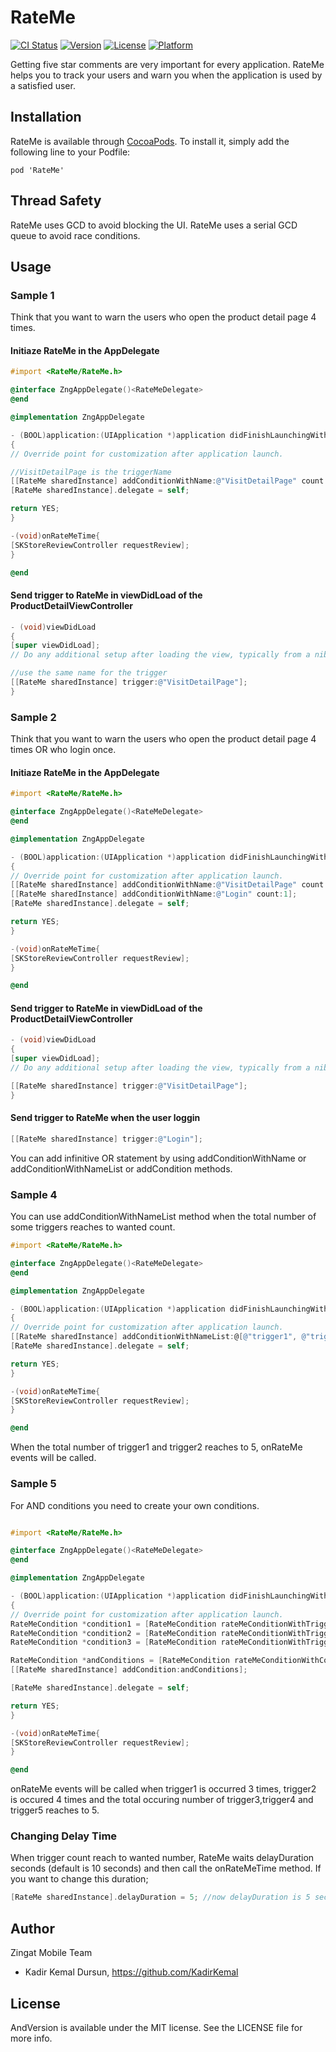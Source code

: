 # RateMe

[![CI Status](http://img.shields.io/travis/kadirkemal/RateMe.svg?style=flat)](https://travis-ci.org/kadirkemal/RateMe)
[![Version](https://img.shields.io/cocoapods/v/RateMe.svg?style=flat)](http://cocoapods.org/pods/RateMe)
[![License](https://img.shields.io/cocoapods/l/RateMe.svg?style=flat)](http://cocoapods.org/pods/RateMe)
[![Platform](https://img.shields.io/cocoapods/p/RateMe.svg?style=flat)](http://cocoapods.org/pods/RateMe)

Getting five star comments are very important for every application. RateMe helps you to track your users and warn you when the application is used by a satisfied user.

## Installation

RateMe is available through [CocoaPods](http://cocoapods.org). To install
it, simply add the following line to your Podfile:

```
pod 'RateMe'
```
## Thread Safety
RateMe uses GCD to avoid blocking the UI. RateMe uses a serial GCD queue to avoid race conditions.

## Usage

### Sample 1
Think that you want to warn the users who open the product detail page 4 times.

#### Initiaze RateMe in the AppDelegate
```objectivec
#import <RateMe/RateMe.h>

@interface ZngAppDelegate()<RateMeDelegate>
@end

@implementation ZngAppDelegate

- (BOOL)application:(UIApplication *)application didFinishLaunchingWithOptions:(NSDictionary *)launchOptions
{
// Override point for customization after application launch.

//VisitDetailPage is the triggerName
[[RateMe sharedInstance] addConditionWithName:@"VisitDetailPage" count:4];
[RateMe sharedInstance].delegate = self;

return YES;
}

-(void)onRateMeTime{
[SKStoreReviewController requestReview];
}

@end
```

#### Send trigger to RateMe in viewDidLoad of the ProductDetailViewController
```objectivec
- (void)viewDidLoad
{
[super viewDidLoad];
// Do any additional setup after loading the view, typically from a nib.

//use the same name for the trigger
[[RateMe sharedInstance] trigger:@"VisitDetailPage"];
}
```

### Sample 2
Think that you want to warn the users who open the product detail page 4 times OR who login once.

#### Initiaze RateMe in the AppDelegate
```objectivec
#import <RateMe/RateMe.h>

@interface ZngAppDelegate()<RateMeDelegate>
@end

@implementation ZngAppDelegate

- (BOOL)application:(UIApplication *)application didFinishLaunchingWithOptions:(NSDictionary *)launchOptions
{
// Override point for customization after application launch.
[[RateMe sharedInstance] addConditionWithName:@"VisitDetailPage" count:4];
[[RateMe sharedInstance] addConditionWithName:@"Login" count:1];
[RateMe sharedInstance].delegate = self;

return YES;
}

-(void)onRateMeTime{
[SKStoreReviewController requestReview];
}

@end
```

#### Send trigger to RateMe in viewDidLoad of the ProductDetailViewController
```objectivec
- (void)viewDidLoad
{
[super viewDidLoad];
// Do any additional setup after loading the view, typically from a nib.

[[RateMe sharedInstance] trigger:@"VisitDetailPage"];
}
```

#### Send trigger to RateMe when the user loggin
```objectivec
[[RateMe sharedInstance] trigger:@"Login"];
```

You can add infinitive OR statement by using addConditionWithName or addConditionWithNameList or addCondition methods.

### Sample 4
You can use addConditionWithNameList method when the total number of some triggers reaches to wanted count.
```objectivec
#import <RateMe/RateMe.h>

@interface ZngAppDelegate()<RateMeDelegate>
@end

@implementation ZngAppDelegate

- (BOOL)application:(UIApplication *)application didFinishLaunchingWithOptions:(NSDictionary *)launchOptions
{
// Override point for customization after application launch.
[[RateMe sharedInstance] addConditionWithNameList:@[@"trigger1", @"trigger2"] count:5];
[RateMe sharedInstance].delegate = self;

return YES;
}

-(void)onRateMeTime{
[SKStoreReviewController requestReview];
}

@end
```
When the total number of trigger1 and trigger2 reaches to 5, onRateMe events will be called.

### Sample 5
For AND conditions you need to create your own conditions.

```objectivec

#import <RateMe/RateMe.h>

@interface ZngAppDelegate()<RateMeDelegate>
@end

@implementation ZngAppDelegate

- (BOOL)application:(UIApplication *)application didFinishLaunchingWithOptions:(NSDictionary *)launchOptions
{
// Override point for customization after application launch.
RateMeCondition *condition1 = [RateMeCondition rateMeConditionWithTriggerName:@"trigger1" count:3];
RateMeCondition *condition2 = [RateMeCondition rateMeConditionWithTriggerName:@"trigger2" count:4];
RateMeCondition *condition3 = [RateMeCondition rateMeConditionWithTriggerNameList:@[@"trigger3", @"trigger4" , @"trigger5"]  count:5];

RateMeCondition *andConditions = [RateMeCondition rateMeConditionWithConditionList:@[condition1, condition2, condition3]];
[[RateMe sharedInstance] addCondition:andConditions];

[RateMe sharedInstance].delegate = self;

return YES;
}

-(void)onRateMeTime{
[SKStoreReviewController requestReview];
}

@end

```

onRateMe events will be called when trigger1 is occurred 3 times, trigger2 is occured 4 times and the total occuring number of trigger3,trigger4 and trigger5 reaches to 5.


### Changing Delay Time
When trigger count reach to wanted number, RateMe waits delayDuration seconds (default is 10 seconds) and then call the onRateMeTime method. If you want to change this duration;

```objectivec
[RateMe sharedInstance].delayDuration = 5; //now delayDuration is 5 seconds
```

## Author

Zingat Mobile Team
+ Kadir Kemal Dursun, https://github.com/KadirKemal

## License

AndVersion is available under the MIT license. See the LICENSE file for more info.

